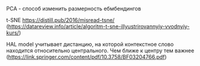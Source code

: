 PCA - способ изменить размерность ебмбендингов

t-SNE https://distill.pub/2016/misread-tsne/  (https://datareview.info/article/algoritm-t-sne-illyustrirovannyiy-vvodnyiy-kurs/)

HAL model учитывает дистанцию, на которой контекстное слово находится относительно центрального. Чем ближе к центру тем важнее (https://link.springer.com/content/pdf/10.3758/BF03204766.pdf)
